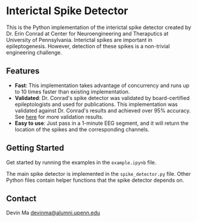 # Interictal Spike Detector

This is the Python implementation of the interictal spike detector created by Dr. Erin Conrad at Center for Neuroengineering and Theraputics at University of Pennsylvania. Interictal spikes are important in epileptogenesis. However, detection of these spikes is a non-trivial engineering challenge.

## Features

- **Fast**: This implementation takes advantage of concurrency and runs up to 10 times faster than existing implementation.
- **Validated**: Dr. Conrad's spike detector was validated by board-certified epileptologists and used for publications. This implementation was validated against Dr. Conrad's results and achieved over 95% accuracy. See [here](https://docs.google.com/spreadsheets/d/1q7JXyvOPsXhUxyvjG5FM3ddy4wZExehpnZe6P8AXZXw/edit?usp=sharing) for more validation results.
- **Easy to use**: Just pass in a 1-minute EEG segment, and it will return the location of the spikes and the corresponding channels.

## Getting Started

Get started by running the examples in the `example.ipynb` file.

The main spike detector is implemented in the `spike_detector.py` file. Other Python files contain helper functions that the spike detector depends on.

## Contact

Devin Ma <devinma@alumni.upenn.edu>
